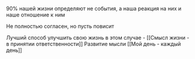 90% нашей жизни определяют не события, а наша реакция на них и наше отношение к ним

Не полностью согласен, но пусть повисит

Лучший способ улучшить свою жизнь в этом случае - [[Смысл жизни - в принятии ответственности]]
Развитие мысли [[Мой день - каждый день]]
